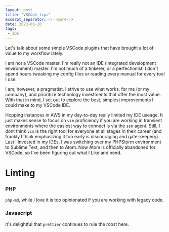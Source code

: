 ```yaml
---
layout: post
title: "VSCode tips"
excerpt_separator: <!--more-->
date: 2023-03-10
tags:
 - IDE
---
```



Let's talk about some simple VSCode plugins that have brought a lot of value to my workflow lately.


 <!--more-->

I am not a VSCode master.  I'm really not an IDE (integrated development environment) master.  I'm not much of a tinkerer, or a perfectionist. I don't spend hours tweaking my config files or reading every manual for every tool I use.

I am, however, a pragmatist.  I strive to use what works, for me (or my company), and prioritize technology investments that offer the most value.  With that in mind, I set out to explore the best, simplest improvements I could make to my VSCode IDE.

Hopping instances in AWS in my day-to-day really limited my IDE useage. It just makes sense to focus on `vim` proficiency if you are working in transient environments where the easiest way to connect is via the `ssm` agent.  Still, I dont think `vim` is the right tool for everyone at all stages in their career (and frankly I think emphasizing it too early is discouraging and gate-keepery).  Last I invested in my IDEs, I was switching over my PHPStorm environment to Sublime Text, and then to Atom.  Now Atom is officially abandoned for VSCode, so I've been figuring out what I Like and need.




# Linting

### PHP
 
`php-md`, while I love it is too opinionated if you are working with legacy code.  

### Javascript

It's delightful that `prettier` continues to rule the roost here.  